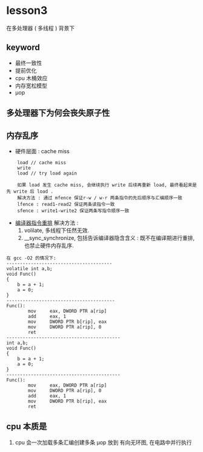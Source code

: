 # lesson3
在多处理器 ( 多线程 ) 背景下
## keyword
- 最终一致性
- 提前优化
- cpu 木桶效应
- 内存宽松模型
- μop
## 多处理器下为何会丧失原子性
## 内存乱序
- 硬件层面 : cache miss
```
	load // cache miss
	write
	load // try load again

	如果 load 发生 cache miss, 会继续执行 write 后续再重新 load, 最终看起来是 先 write 后 load .
	解决方法 : 通过 mfence 保证r-w / w-r 两条指令的先后顺序与汇编顺序一致
	lfence : read1-read2 保证两条读指令一致
	sfence : write1-write2 保证两条写指令顺序一致
```
- [编译器指令重排](https://blog.csdn.net/Yooneep/article/details/80119104)
	解决方法 : 
	1. volilate, 多线程下任然无效.
	2. __sync_synchronize, 包括告诉编译器隐含含义 : 既不在编译期进行重排, 也禁止硬件内存乱序.
```
在 gcc -O2 的情况下:
---------------------------------------
volatile int a,b;
void Func()
{
    b = a + 1;
    a = 0;
}
----------------------------------------
Func():
        mov     eax, DWORD PTR a[rip]
        add     eax, 1
        mov     DWORD PTR b[rip], eax
        mov     DWORD PTR a[rip], 0
        ret
------------------------------------------
int a,b;
void Func()
{
    b = a + 1;
    a = 0;
}
------------------------------------------
Func():
        mov     eax, DWORD PTR a[rip]
        mov     DWORD PTR a[rip], 0
        add     eax, 1
        mov     DWORD PTR b[rip], eax
        ret
```
## cpu 本质是
1. cpu 会一次加载多条汇编创建多条 μop 放到 有向无环图, 在电路中并行执行 

